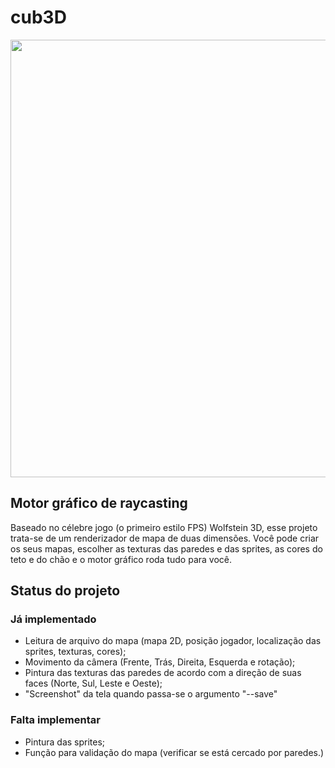 # cub3D
<img src="https://github.com/gabrielsl96/cub3d/blob/master/Cub3d.gif " width="700">

## Motor gráfico de raycasting
Baseado no célebre jogo (o primeiro estilo FPS) Wolfstein 3D, esse projeto trata-se de um renderizador de mapa de duas dimensões.
Você pode criar os seus mapas, escolher as texturas das paredes e das sprites, as cores do teto e do chão e o motor gráfico roda tudo para você.

## Status do projeto
### Já implementado
- Leitura de arquivo do mapa (mapa 2D, posição jogador, localização das sprites, texturas, cores);
- Movimento da câmera (Frente, Trás, Direita, Esquerda e rotação);
- Pintura das texturas das paredes de acordo com a direção de suas faces (Norte, Sul, Leste e Oeste);
- "Screenshot" da tela quando passa-se o argumento "--save"
### Falta implementar
- Pintura das sprites;
- Função para validação do mapa (verificar se está cercado por paredes.)

